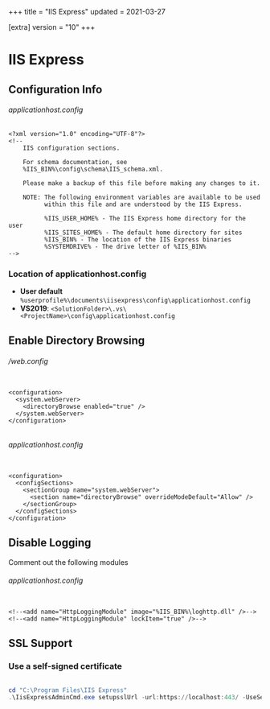 +++
title = "IIS Express"
updated = 2021-03-27

[extra]
version = "10"
+++

# IIS Express

## Configuration Info

###### applicationhost.config
```config
<?xml version="1.0" encoding="UTF-8"?>
<!--
    IIS configuration sections.

    For schema documentation, see
    %IIS_BIN%\config\schema\IIS_schema.xml.
    
    Please make a backup of this file before making any changes to it.

    NOTE: The following environment variables are available to be used
          within this file and are understood by the IIS Express.

          %IIS_USER_HOME% - The IIS Express home directory for the user
          %IIS_SITES_HOME% - The default home directory for sites
          %IIS_BIN% - The location of the IIS Express binaries
          %SYSTEMDRIVE% - The drive letter of %IIS_BIN%
-->
```

### Location of applicationhost.config

- **User default** `%userprofile%\documents\iisexpress\config\applicationhost.config`
- **VS2019**: `<SolutionFolder>\.vs\<ProjectName>\config\applicationhost.config`

## Enable Directory Browsing

###### <project>/web.config
```config

<configuration>
  <system.webServer>
    <directoryBrowse enabled="true" />
  </system.webServer>
</configuration>
```
######

###### applicationhost.config
```config

<configuration>
  <configSections>
    <sectionGroup name="system.webServer">
      <section name="directoryBrowse" overrideModeDefault="Allow" />
    </sectionGroup>
  </configSections>
</configuration>
```

## Disable Logging

Comment out the following modules

###### applicationhost.config
```config

<!--<add name="HttpLoggingModule" image="%IIS_BIN%\loghttp.dll" />-->
<!--<add name="HttpLoggingModule" lockItem="true" />-->
```

## SSL Support

### Use a self-signed certificate

```powershell

cd "C:\Program Files\IIS Express"
.\IisExpressAdminCmd.exe setupsslUrl -url:https://localhost:443/ -UseSelfSigned
```
